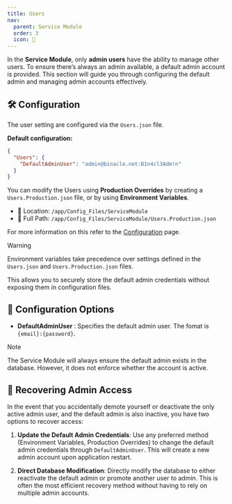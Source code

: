 ```yaml
---
title: Users
nav:
  parent: Service Module
  order: 3
  icon: 👥
---
```



In the **Service Module**, only **admin users** have the ability to manage other users. To ensure there’s always an admin available, a default admin account is provided. This section will guide you through configuring the default admin and managing admin accounts effectively.

## 🛠️ Configuration
The user setting are configured via the `Users.json` file.

**Default configuration:**
```json
{
  "Users": {
    "DefaultAdminUser": "admin@binacle.net:B1n4cl3Adm!n"
  }
}
```

You can modify the Users using **Production Overrides** by creating a `Users.Production.json` file, or by using **Environment Variables**.
- 📁 Location: `/app/Config_Files/ServiceModule`
- 📌 Full Path: `/app/Config_Files/ServiceModule/Users.Production.json`

For more information on this refer to the [Configuration](../../#%EF%B8%8F-overriding-configuration) page.

> [!Warning]
> Environment variables take precedence over settings defined in the `Users.json` and `Users.Production.json` files.
>
> This allows you to securely store the default admin credentials without exposing them in configuration files.

## 🔧 Configuration Options
- **DefaultAdminUser** : Specifies the default admin user. The fomat is `{email}:{password}`.

> [!Note]
>
> The Service Module will always ensure the default admin exists in the database. However, it does not enforce whether the account is active.

## 🔑 Recovering Admin Access
In the event that you accidentally demote yourself or deactivate the only active admin user, and the default admin is also inactive, you have two options to recover access:

1. **Update the Default Admin Credentials**:
   Use any preferred method (Environment Variables, Production Overrides) to change the default admin credentials through `DefaultAdminUser`. This will create a new admin account upon application restart.

2. **Direct Database Modification**:
   Directly modify the database to either reactivate the default admin or promote another user to admin. This is often the most efficient recovery method without having to rely on multiple admin accounts.